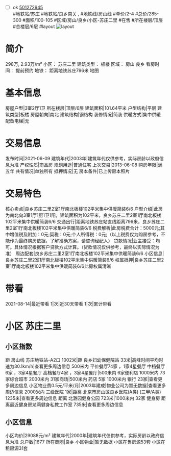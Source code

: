 - [ ] ok [501272945](https://bj.5i5j.com/ershoufang/501272945.html)  
 #地铁站/苏庄 #地铁站/良乡南关 ,  #地铁线/房山线
#单价/2-4 #总价/285-300 #面积/100-105   #区域/房山/良乡/小区-苏庄二里 #在售 #所在楼层/顶层 #总楼层/6层 #layout 
![layout](http://image2a.5i5j.com/scm/HOUSE_CUSTOMER/e72e92517dbc424c93735e26771a44af.jpg_P5.jpg) 
# 简介 
 298万,  2.93万/m² 
小区： 苏庄二里
建筑类型： 板楼
区域： 房山 良乡
看房时间： 提前预约
地铁： 距离地铁苏庄796米 地图
# 基本信息 
 房屋户型|3室2厅1卫
所在楼层|顶层/6层
建筑面积|101.64平米
户型结构|平层
建筑类型|板楼
房屋朝向|南北
建筑结构|钢结构
装修情况|简装
供暖方式|集中供暖
配备电梯|无
# 交易信息 
 发布时间|2021-06-09
建筑年代|2003年|建筑年代仅供参考，实际房龄以政府信息为准
产权性质|商品房
规划用途|普通住宅
上次交易|2013-06-08
购房年限|满五年
共有情况|单独所有
抵押情况|无
房本备件|已上传房本照片
# 交易特色 
 核心卖点|良乡苏庄二里2室1厅南北板楼102平米集中供暖简装6/6
户型介绍|此房为南北向3室1厅1厨1卫1阳，建筑面积为102平米，良乡苏庄二里2室1厅南北板楼102平米集中供暖简装6/6
交通出行|距离地铁苏庄站直线距离796米，良乡苏庄二里2室1厅南北板楼102平米集中供暖简装6/6
税费解析|此房税费合计：5000元;其中增值税及附加：0元;契税：0元;个人所得税：0元;（以上税费仅为购房参考，不能作为最终购房依据，了解准确方案，请咨询经纪人）
贷款情况|业主接受：均可。具体情况根据客户贷款方式计算。（贷款情况仅供参考，最终以实际情况为准）
周边配套|良乡苏庄二里2室1厅南北板楼102平米集中供暖简装6/6
小区信息|良乡苏庄二里2室1厅南北板楼102平米集中供暖简装6/6
权属抵押|良乡苏庄二里2室1厅南北板楼102平米集中供暖简装6/6此房权属清晰
# 带看 
 2021-08-14|最近带看	 1|次|近30天带看	 1|次|累计带看
# 小区 苏庄二里
## 小区指数 
 距 房山线 苏庄地铁站-A2口 1002米|距 良乡妇幼保健院站 33米|高峰时间平均时速为30.1km/h|查看更多周边信息
500米内 平价餐厅74家 ，1家4星餐厅
中档餐厅6家 ，3家4星餐厅
高档餐厅4家 ，3家4星餐厅|500米内 6家便利店
1000米内 73家综合超市
2000米内 31家商场|500米内 药店 5家
1000米内 银行 23家|查看更多周边信息
小区物业费0.5元/平米/月|2003年建成|物业公司为暂无数据|查看更多周边信息
2000米内 三级医院 1家|距离 北京市房山区良乡医院(A类) (三甲/A类) 1235米|查看更多周边信息
距离 北潞园健身公园 723米|1000米内 32家 健身房
距离最近健身房龙莉健身私教工作室 735米|查看更多周边信息
## 小区信息 
 小区均价|29088元/m²
建筑年代|2000年|建筑年代仅供参考，实际房龄以政府信息为准
总户数|1677
所在商圈|良乡
小区物业|暂无数据
小区在售房源53套
小区在租房源31套

